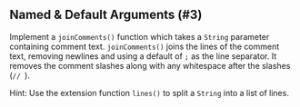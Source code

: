 ## Named & Default Arguments (#3)

Implement a `joinComments()` function which takes a `String` parameter
containing comment text. `joinComments()` joins the lines of the comment text,
removing newlines and using a default of `;` as the line separator. It removes
the comment slashes along with any whitespace after the slashes (`// `).

Hint: Use the extension function `lines()` to split a `String` into a list of
lines.